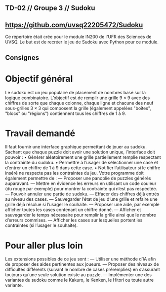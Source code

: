 ## TD-02 // Groupe 3 // Sudoku
## https://github.com/uvsq22205472/Sudoku
Ce répertoire était crée pour le module IN200 de l'UFR des Sciences de UVSQ.
Le but est de recréer le jeu de Sudoku avec Python pour ce module.

## Consignes
# Objectif général
Le sudoku est un jeu populaire de placement de nombres basé sur la logique combinatoire. L’objectif est
de remplir une grille 9 × 9 avec des chiffres de sorte que chaque colonne, chaque ligne et chacune des neuf
sous-grilles 3 × 3 qui composent la grille (également appelées "boîtes", "blocs" ou "régions") contiennent
tous les chiffres de 1 à 9.

# Travail demandé
Il faut fournir une interface graphique permettant de jouer au sudoku. Sachant que chaque puzzle doit
avoir une solution unique, l’interface doit pouvoir :
• Générer aléatoirement une grille partiellement remplie respectant la contrainte du sudoku.
• Permettre à l’usager de sélectionner une case et d’entrer un chiffre de 1 à 9 dans cette case.
• Notifier l’utilisateur si le chiffre inséré ne respecte pas les contraintes du jeu.
Votre programme doit également permettre de :
— Proposer une panoplie de puzzles générés auparavant.
— Mettre en évidence les erreurs en utilisant un code couleur (du rouge par exemple) pour montrer la
contrainte qui n’est pas respectée.
— Pouvoir annuler une partie de sudoku.
— Effacer des chiffres déjà entrés au niveau des cases.
— Sauvegarder l’état de jeu d’une grille et refaire une grille déjà résolue si l’usager le souhaite.
— Proposer une aide, par exemple afficher toutes les cases contenant un chiffre donné.
— Afficher et sauvegarder le temps nécessaire pour remplir la grille ainsi que le nombre d’erreurs commises.
— Afficher les cases sur lesquelles portent les contraintes (si l’usager le souhaite).

# Pour aller plus loin
Les extensions possibles de ce jeu sont :
— Utiliser une méthode d’IA afin de proposer des aides pertinentes aux joueurs.
— Proposer des niveaux de difficultés différents (suivant le nombre de cases préremplies) en s’assurant
toujours qu’une seule solution existe au puzzle.
— Implémenter une des variantes du sudoku comme le Kakuro, le Kenken, le Hitori ou toute autre
variante.